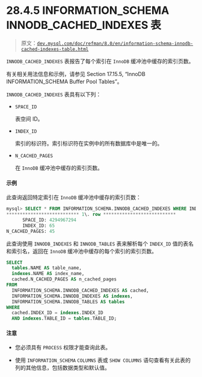 # 28.4.5 INFORMATION_SCHEMA INNODB_CACHED_INDEXES 表

> 原文：[`dev.mysql.com/doc/refman/8.0/en/information-schema-innodb-cached-indexes-table.html`](https://dev.mysql.com/doc/refman/8.0/en/information-schema-innodb-cached-indexes-table.html)

`INNODB_CACHED_INDEXES` 表报告了每个索引在 `InnoDB` 缓冲池中缓存的索引页数。

有关相关用法信息和示例，请参见 Section 17.15.5, “InnoDB INFORMATION_SCHEMA Buffer Pool Tables”。

`INNODB_CACHED_INDEXES` 表具有以下列：

+   `SPACE_ID`

    表空间 ID。

+   `INDEX_ID`

    索引的标识符。索引标识符在实例中的所有数据库中是唯一的。

+   `N_CACHED_PAGES`

    在 `InnoDB` 缓冲池中缓存的索引页数。

#### 示例

此查询返回特定索引在 `InnoDB` 缓冲池中缓存的索引页数：

```sql
mysql> SELECT * FROM INFORMATION_SCHEMA.INNODB_CACHED_INDEXES WHERE INDEX_ID=65\G
*************************** 1\. row ***************************
      SPACE_ID: 4294967294
      INDEX_ID: 65
N_CACHED_PAGES: 45
```

此查询使用 `INNODB_INDEXES` 和 `INNODB_TABLES` 表来解析每个 `INDEX_ID` 值的表名和索引名，返回在 `InnoDB` 缓冲池中缓存的每个索引的索引页数。

```sql
SELECT
  tables.NAME AS table_name,
  indexes.NAME AS index_name,
  cached.N_CACHED_PAGES AS n_cached_pages
FROM
  INFORMATION_SCHEMA.INNODB_CACHED_INDEXES AS cached,
  INFORMATION_SCHEMA.INNODB_INDEXES AS indexes,
  INFORMATION_SCHEMA.INNODB_TABLES AS tables
WHERE
  cached.INDEX_ID = indexes.INDEX_ID
  AND indexes.TABLE_ID = tables.TABLE_ID;
```

#### 注意

+   您必须具有 `PROCESS` 权限才能查询此表。

+   使用 `INFORMATION_SCHEMA` `COLUMNS` 表或 `SHOW COLUMNS` 语句查看有关此表的列的其他信息，包括数据类型和默认值。
